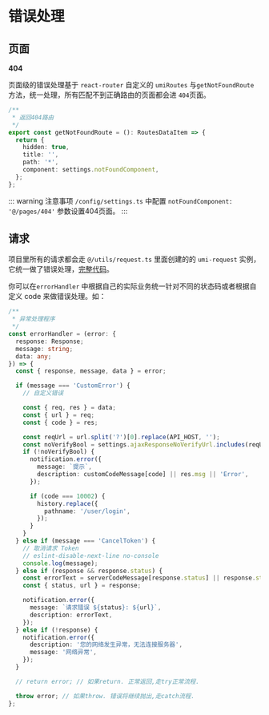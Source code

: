 # 错误处理

## 页面

**404**

页面级的错误处理基于 `react-router` 自定义的 `umiRoutes` 与`getNotFoundRoute` 方法，统一处理，所有匹配不到正确路由的页面都会进 `404`页面。

```ts
/**
 * 返回404路由
 */
export const getNotFoundRoute = (): RoutesDataItem => {
  return {
    hidden: true,
    title: '',
    path: '*',
    component: settings.notFoundComponent,
  };
};
```

::: warning 注意事项
`/config/settings.ts` 中配置 `notFoundComponent: '@/pages/404'` 参数设置404页面。
:::

## 请求

项目里所有的请求都会走 `@/utils/request.ts` 里面创建的的 `umi-request` 实例，它统一做了错误处理，[完整代码](https://github.com/lqsong/admin-antd-react/blob/main/src/utils/request.ts)。

你可以在`errorHandler` 中根据自己的实际业务统一针对不同的状态码或者根据自定义 code 来做错误处理。如：

```ts
/**
 * 异常处理程序
 */
const errorHandler = (error: {
  response: Response;
  message: string;
  data: any;
}) => {
  const { response, message, data } = error;

  if (message === 'CustomError') {
    // 自定义错误

    const { req, res } = data;
    const { url } = req;
    const { code } = res;

    const reqUrl = url.split('?')[0].replace(API_HOST, '');
    const noVerifyBool = settings.ajaxResponseNoVerifyUrl.includes(reqUrl);
    if (!noVerifyBool) {
      notification.error({
        message: `提示`,
        description: customCodeMessage[code] || res.msg || 'Error',
      });

      if (code === 10002) {
        history.replace({
          pathname: '/user/login',
        });
      }
    }
  } else if (message === 'CancelToken') {
    // 取消请求 Token
    // eslint-disable-next-line no-console
    console.log(message);
  } else if (response && response.status) {
    const errorText = serverCodeMessage[response.status] || response.statusText;
    const { status, url } = response;

    notification.error({
      message: `请求错误 ${status}: ${url}`,
      description: errorText,
    });
  } else if (!response) {
    notification.error({
      description: '您的网络发生异常，无法连接服务器',
      message: '网络异常',
    });
  }

  // return error; // 如果return. 正常返回,走try正常流程.

  throw error; // 如果throw. 错误将继续抛出,走catch流程.
};

```
